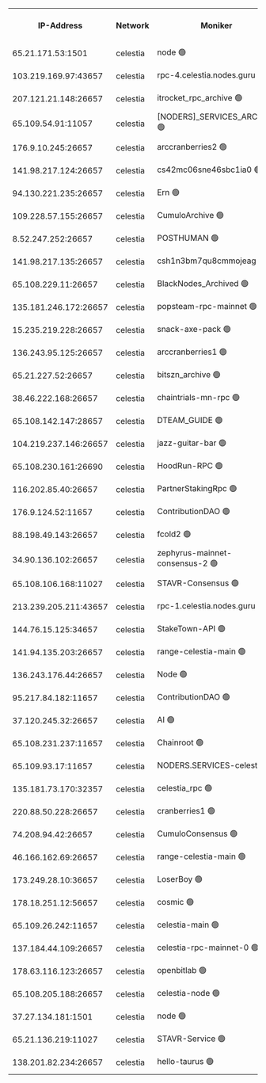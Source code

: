 


<table><tr><th>IP-Address</th><th>Network</th><th>Moniker</th><th>Latest Block Height</th><th>Earliest Block Height</th><th>Catching Up</th><th>Tx Index</th><th>Voting Power</th><th>Version</th><th>Scan Time</th></tr><tr><td>65.21.171.53:1501</td><td>celestia</td><td>node 🟢</td><td>4594591</td><td>1</td><td>False</td><td>on</td><td>0</td><td>3.4.2</td><td>2025-03-24T06:47:40.902556925UTC</td></tr><tr><td>103.219.169.97:43657</td><td>celestia</td><td>rpc-4.celestia.nodes.guru 🟢</td><td>4594593</td><td>1</td><td>False</td><td>on</td><td>0</td><td>3.4.2</td><td>2025-03-24T06:47:56.630616681UTC</td></tr><tr><td>207.121.21.148:26657</td><td>celestia</td><td>itrocket_rpc_archive 🟢</td><td>4594596</td><td>1</td><td>False</td><td>on</td><td>0</td><td>3.4.2</td><td>2025-03-24T06:48:09.117299871UTC</td></tr><tr><td>65.109.54.91:11057</td><td>celestia</td><td>[NODERS]_SERVICES_ARCHIVE 🟢</td><td>4594600</td><td>1</td><td>False</td><td>on</td><td>0</td><td>3.4.2</td><td>2025-03-24T06:48:35.556550183UTC</td></tr><tr><td>176.9.10.245:26657</td><td>celestia</td><td>arccranberries2 🟢</td><td>4594602</td><td>1</td><td>False</td><td>on</td><td>0</td><td>3.4.2</td><td>2025-03-24T06:48:52.197724262UTC</td></tr><tr><td>141.98.217.124:26657</td><td>celestia</td><td>cs42mc06sne46sbc1ia0 🟢</td><td>4594603</td><td>1</td><td>False</td><td>on</td><td>0</td><td>3.4.2</td><td>2025-03-24T06:48:57.037627027UTC</td></tr><tr><td>94.130.221.235:26657</td><td>celestia</td><td>Ern 🟢</td><td>4594612</td><td>1</td><td>False</td><td>on</td><td>0</td><td>3.4.2</td><td>2025-03-24T06:49:48.695869000UTC</td></tr><tr><td>109.228.57.155:26657</td><td>celestia</td><td>CumuloArchive 🟢</td><td>4594613</td><td>1</td><td>False</td><td>on</td><td>0</td><td>3.4.2</td><td>2025-03-24T06:49:57.164744750UTC</td></tr><tr><td>8.52.247.252:26657</td><td>celestia</td><td>POSTHUMAN 🟢</td><td>4594614</td><td>1</td><td>False</td><td>on</td><td>0</td><td>3.4.2</td><td>2025-03-24T06:50:04.174221684UTC</td></tr><tr><td>141.98.217.135:26657</td><td>celestia</td><td>csh1n3bm7qu8cmmojeag 🟢</td><td>4594615</td><td>1</td><td>False</td><td>on</td><td>0</td><td>3.4.2</td><td>2025-03-24T06:50:04.968001055UTC</td></tr><tr><td>65.108.229.11:26657</td><td>celestia</td><td>BlackNodes_Archived 🟢</td><td>4594616</td><td>1</td><td>False</td><td>on</td><td>0</td><td>3.4.2</td><td>2025-03-24T06:50:11.452174326UTC</td></tr><tr><td>135.181.246.172:26657</td><td>celestia</td><td>popsteam-rpc-mainnet 🟢</td><td>4594621</td><td>1</td><td>False</td><td>on</td><td>0</td><td>3.4.2</td><td>2025-03-24T06:50:41.857565331UTC</td></tr><tr><td>15.235.219.228:26657</td><td>celestia</td><td>snack-axe-pack 🟢</td><td>4594630</td><td>1</td><td>False</td><td>off</td><td>0</td><td>3.1.1</td><td>2025-03-24T06:51:46.536132909UTC</td></tr><tr><td>136.243.95.125:26657</td><td>celestia</td><td>arccranberries1 🟢</td><td>4594642</td><td>1</td><td>False</td><td>on</td><td>0</td><td>3.4.2</td><td>2025-03-24T06:52:59.143635452UTC</td></tr><tr><td>65.21.227.52:26657</td><td>celestia</td><td>bitszn_archive 🟢</td><td>4594643</td><td>1</td><td>False</td><td>on</td><td>0</td><td>3.4.2</td><td>2025-03-24T06:53:05.988578195UTC</td></tr><tr><td>38.46.222.168:26657</td><td>celestia</td><td>chaintrials-mn-rpc 🟢</td><td>4594644</td><td>1</td><td>False</td><td>on</td><td>0</td><td>3.4.2</td><td>2025-03-24T06:53:06.841219967UTC</td></tr><tr><td>65.108.142.147:28657</td><td>celestia</td><td>DTEAM_GUIDE 🟢</td><td>4594649</td><td>1</td><td>False</td><td>on</td><td>0</td><td>3.4.2</td><td>2025-03-24T06:53:38.766322426UTC</td></tr><tr><td>104.219.237.146:26657</td><td>celestia</td><td>jazz-guitar-bar 🟢</td><td>4594651</td><td>1</td><td>False</td><td>off</td><td>0</td><td>3.1.1</td><td>2025-03-24T06:53:49.500985638UTC</td></tr><tr><td>65.108.230.161:26690</td><td>celestia</td><td>HoodRun-RPC 🟢</td><td>2371494</td><td>1537165</td><td>False</td><td>off</td><td>0</td><td>1.9.0</td><td>2025-03-24T06:53:45.713822934UTC</td></tr><tr><td>116.202.85.40:26657</td><td>celestia</td><td>PartnerStakingRpc 🟢</td><td>2371494</td><td>1588231</td><td>False</td><td>on</td><td>0</td><td>1.9.0</td><td>2025-03-24T06:47:53.372856828UTC</td></tr><tr><td>176.9.124.52:11657</td><td>celestia</td><td>ContributionDAO 🟢</td><td>4594643</td><td>2419178</td><td>False</td><td>on</td><td>0</td><td>3.4.2</td><td>2025-03-24T06:53:03.534348748UTC</td></tr><tr><td>88.198.49.143:26657</td><td>celestia</td><td>fcold2 🟢</td><td>4594624</td><td>3174774</td><td>False</td><td>on</td><td>0</td><td>3.4.2</td><td>2025-03-24T06:51:02.803027089UTC</td></tr><tr><td>34.90.136.102:26657</td><td>celestia</td><td>zephyrus-mainnet-consensus-2 🟢</td><td>4594626</td><td>3732001</td><td>False</td><td>on</td><td>0</td><td>3.3.1</td><td>2025-03-24T06:51:16.656790011UTC</td></tr><tr><td>65.108.106.168:11027</td><td>celestia</td><td>STAVR-Consensus 🟢</td><td>4594607</td><td>3831001</td><td>False</td><td>on</td><td>0</td><td>3.4.2-mocha</td><td>2025-03-24T06:49:22.098191082UTC</td></tr><tr><td>213.239.205.211:43657</td><td>celestia</td><td>rpc-1.celestia.nodes.guru 🟢</td><td>4594625</td><td>3897823</td><td>False</td><td>on</td><td>0</td><td>3.4.2</td><td>2025-03-24T06:51:11.986910107UTC</td></tr><tr><td>144.76.15.125:34657</td><td>celestia</td><td>StakeTown-API 🟢</td><td>4594598</td><td>4246335</td><td>False</td><td>on</td><td>0</td><td>3.4.2</td><td>2025-03-24T06:48:22.582597677UTC</td></tr><tr><td>141.94.135.203:26657</td><td>celestia</td><td>range-celestia-main 🟢</td><td>4590683</td><td>4322080</td><td>False</td><td>off</td><td>0</td><td>3.4.0</td><td>2025-03-24T06:47:55.738946773UTC</td></tr><tr><td>136.243.176.44:26657</td><td>celestia</td><td>Node 🟢</td><td>4594609</td><td>4325001</td><td>False</td><td>on</td><td>0</td><td>3.4.2</td><td>2025-03-24T06:49:33.575757103UTC</td></tr><tr><td>95.217.84.182:11657</td><td>celestia</td><td>ContributionDAO 🟢</td><td>4594645</td><td>4492220</td><td>False</td><td>off</td><td>0</td><td>3.4.2</td><td>2025-03-24T06:53:17.424194926UTC</td></tr><tr><td>37.120.245.32:26657</td><td>celestia</td><td>AI 🟢</td><td>4594591</td><td>4506610</td><td>False</td><td>off</td><td>0</td><td>3.4.2</td><td>2025-03-24T06:47:40.482334676UTC</td></tr><tr><td>65.108.231.237:11657</td><td>celestia</td><td>Chainroot 🟢</td><td>4594603</td><td>4506610</td><td>False</td><td>on</td><td>0</td><td>3.2.0</td><td>2025-03-24T06:48:52.587178287UTC</td></tr><tr><td>65.109.93.17:11657</td><td>celestia</td><td>NODERS.SERVICES-celestia 🟢</td><td>4594627</td><td>4506610</td><td>False</td><td>on</td><td>0</td><td>3.4.0</td><td>2025-03-24T06:51:21.073262962UTC</td></tr><tr><td>135.181.73.170:32357</td><td>celestia</td><td>celestia_rpc 🟢</td><td>4594649</td><td>4506610</td><td>False</td><td>on</td><td>0</td><td>3.4.2</td><td>2025-03-24T06:53:41.193861901UTC</td></tr><tr><td>220.88.50.228:26657</td><td>celestia</td><td>cranberries1 🟢</td><td>4594590</td><td>4510727</td><td>False</td><td>on</td><td>0</td><td>3.4.2</td><td>2025-03-24T06:47:37.713197023UTC</td></tr><tr><td>74.208.94.42:26657</td><td>celestia</td><td>CumuloConsensus 🟢</td><td>4594607</td><td>4519001</td><td>False</td><td>on</td><td>0</td><td>3.4.2</td><td>2025-03-24T06:49:23.063058402UTC</td></tr><tr><td>46.166.162.69:26657</td><td>celestia</td><td>range-celestia-main 🟢</td><td>4523193</td><td>4521364</td><td>False</td><td>off</td><td>0</td><td>3.4.2</td><td>2025-03-24T06:48:01.167674804UTC</td></tr><tr><td>173.249.28.10:36657</td><td>celestia</td><td>LoserBoy 🟢</td><td>4594594</td><td>4523001</td><td>False</td><td>on</td><td>0</td><td>3.4.2</td><td>2025-03-24T06:48:01.893793905UTC</td></tr><tr><td>178.18.251.12:56657</td><td>celestia</td><td>cosmic 🟢</td><td>4594614</td><td>4551907</td><td>False</td><td>on</td><td>0</td><td>3.4.2</td><td>2025-03-24T06:50:04.545840791UTC</td></tr><tr><td>65.109.26.242:11657</td><td>celestia</td><td>celestia-main 🟢</td><td>4594633</td><td>4566787</td><td>False</td><td>on</td><td>0</td><td>3.4.2</td><td>2025-03-24T06:52:07.172268486UTC</td></tr><tr><td>137.184.44.109:26657</td><td>celestia</td><td>celestia-rpc-mainnet-0 🟢</td><td>4594627</td><td>4578001</td><td>False</td><td>on</td><td>0</td><td>3.4.2</td><td>2025-03-24T06:51:19.674067192UTC</td></tr><tr><td>178.63.116.123:26657</td><td>celestia</td><td>openbitlab 🟢</td><td>4594595</td><td>4580317</td><td>False</td><td>on</td><td>0</td><td>3.4.2</td><td>2025-03-24T06:48:04.226165217UTC</td></tr><tr><td>65.108.205.188:26657</td><td>celestia</td><td>celestia-node 🟢</td><td>4594624</td><td>4590001</td><td>False</td><td>off</td><td>0</td><td>3.4.2</td><td>2025-03-24T06:51:05.584316018UTC</td></tr><tr><td>37.27.134.181:1501</td><td>celestia</td><td>node 🟢</td><td>4594611</td><td>4590837</td><td>False</td><td>off</td><td>0</td><td>3.0.2</td><td>2025-03-24T06:49:42.274256071UTC</td></tr><tr><td>65.21.136.219:11027</td><td>celestia</td><td>STAVR-Service 🟢</td><td>4592790</td><td>4591501</td><td>False</td><td>on</td><td>0</td><td>3.4.2-mocha</td><td>2025-03-24T06:47:40.101476679UTC</td></tr><tr><td>138.201.82.234:26657</td><td>celestia</td><td>hello-taurus 🟢</td><td>4594626</td><td>4593001</td><td>False</td><td>off</td><td>0</td><td>3.4.2</td><td>2025-03-24T06:51:16.342624993UTC</td></tr></table>